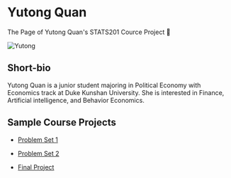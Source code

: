 # Yutong Quan
The Page of Yutong Quan's STATS201 Cource Project :sheep:

![Yutong](./image/yutong.quan.jpg)

## Short-bio
Yutong Quan is a junior student majoring in Political Economy with Economics track at Duke Kunshan University. She is interested in Finance, Artificial intelligence, and Behavior Economics.

## Sample Course Projects
- [Problem Set 1](https://github.com/Rising-Stars-by-Sunshine/Yutong-Quan/tree/main/Problem_Set_1)

- [Problem Set 2](https://github.com/Rising-Stars-by-Sunshine/STATS201_Problem_Set_2)

- [Final Project](https://github.com/Rising-Stars-by-Sunshine/YutongQuan_STATS201_FinalProject)
